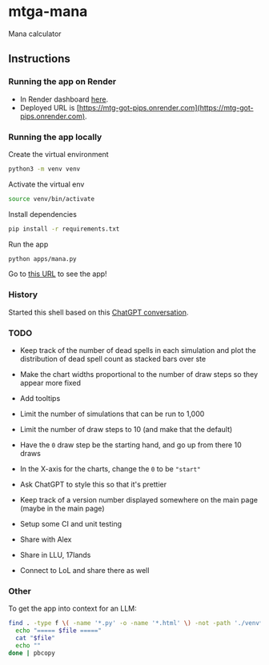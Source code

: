 # mtga-mana
Mana calculator

## Instructions

### Running the app on Render

* In Render dashboard [here](https://dashboard.render.com/web/srv-cv430uggph6c73aanba0).
* Deployed URL is [https://mtg-got-pips.onrender.com](https://mtg-got-pips.onrender.com).

### Running the app locally

Create the virtual environment

``` bash
python3 -m venv venv
```

Activate the virtual env

``` bash
source venv/bin/activate
```

Install dependencies

``` bash
pip install -r requirements.txt
```

Run the app

``` bash
python apps/mana.py
```

Go to [this URL](http://127.0.0.1:5001/) to see the app!

### History

Started this shell based on this [ChatGPT conversation](https://chatgpt.com/share/67c5a082-dca4-8003-8937-992d41ee3bb1).


### TODO

* Keep track of the number of dead spells in each simulation and plot the distribution of dead spell count as stacked bars over ste

* Make the chart widths proportional to the number of draw steps so they appear more fixed

* Add tooltips

* Limit the number of simulations that can be run to 1,000

* Limit the number of draw steps to 10 (and make that the default)
* Have the `0` draw step be the starting hand, and go up from there 10 draws
* In the X-axis for the charts, change the `0` to be `"start"`

* Ask ChatGPT to style this so that it's prettier

* Keep track of a version number displayed somewhere on the main page
(maybe in the main page)

* Setup some CI and unit testing

* Share with Alex

* Share in LLU, 17lands

* Connect to LoL and share there as well

### Other

To get the app into context for an LLM:

``` bash
find . -type f \( -name '*.py' -o -name '*.html' \) -not -path './venv*' -print0 | sort -z | while IFS= read -r -d '' file; do
  echo "===== $file ====="
  cat "$file"
  echo ""
done | pbcopy
```
